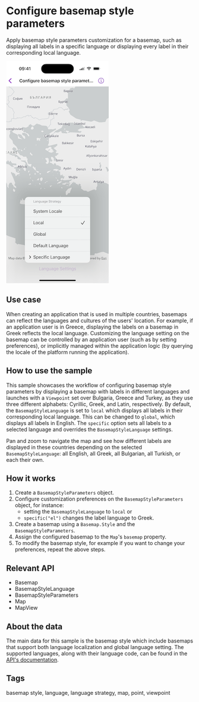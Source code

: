 # Configure basemap style parameters

Apply basemap style parameters customization for a basemap, such as displaying all labels in a specific language or displaying every label in their corresponding local language.

![Image of Configure basemap style parameters](configure-basemap-style-parameters.png)

## Use case

When creating an application that is used in multiple countries, basemaps can reflect the languages and cultures of the users' location. For example, if an application user is in Greece, displaying the labels on a basemap in Greek reflects the local language. Customizing the language setting on the basemap can be controlled by an application user (such as by setting preferences), or implicitly managed within the application logic (by querying the locale of the platform running the application).

## How to use the sample

This sample showcases the workflow of configuring basemap style parameters by displaying a basemap with labels in different languages and launches with a `Viewpoint` set over Bulgaria, Greece and Turkey, as they use three different alphabets: Cyrillic, Greek, and Latin, respectively. By default, the `BasemapStyleLanguage` is set to `local` which displays all labels in their corresponding local language. This can be changed to `global`, which displays all labels in English. The `specific` option sets all labels to a selected language and overrides the `BasemapStyleLanguage` settings.

Pan and zoom to navigate the map and see how different labels are displayed in these countries depending on the selected `BasemapStyleLanguage`: all English, all Greek, all Bulgarian, all Turkish, or each their own.

## How it works

1. Create a `BasemapStyleParameters` object.
2. Configure customization preferences on the `BasemapStyleParameters` object, for instance:
    * setting the `BasemapStyleLanguage` to `local` or
    * `specific("el")` changes the label language to Greek.
3. Create a basemap using a `Basemap.Style` and the `BasemapStyleParameters`.
4. Assign the configured basemap to the `Map`'s `basemap` property.
5. To modify the basemap style, for example if you want to change your preferences, repeat the above steps.

## Relevant API

* Basemap
* BasemapStyleLanguage
* BasemapStyleParameters
* Map
* MapView

## About the data

The main data for this sample is the basemap style which include basemaps that support both language localization and global language setting. The supported languages, along with their language code, can be found in the [API's documentation](https://developers.arcgis.com/rest/basemap-styles/#languages).

## Tags

basemap style, language, language strategy, map, point, viewpoint
